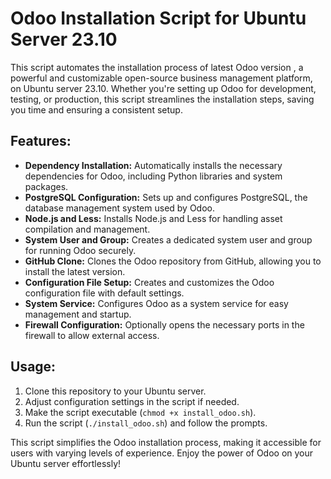 # Odoo Installation Script for Ubuntu Server 23.10

This script automates the installation process of latest Odoo version , a powerful and customizable open-source business management platform, on Ubuntu server 23.10. Whether you're setting up Odoo for development, testing, or production, this script streamlines the installation steps, saving you time and ensuring a consistent setup.

## Features:

- **Dependency Installation:** Automatically installs the necessary dependencies for Odoo, including Python libraries and system packages.
- **PostgreSQL Configuration:** Sets up and configures PostgreSQL, the database management system used by Odoo.
- **Node.js and Less:** Installs Node.js and Less for handling asset compilation and management.
- **System User and Group:** Creates a dedicated system user and group for running Odoo securely.
- **GitHub Clone:** Clones the Odoo repository from GitHub, allowing you to install the latest version.
- **Configuration File Setup:** Creates and customizes the Odoo configuration file with default settings.
- **System Service:** Configures Odoo as a system service for easy management and startup.
- **Firewall Configuration:** Optionally opens the necessary ports in the firewall to allow external access.

## Usage:

1. Clone this repository to your Ubuntu server.
2. Adjust configuration settings in the script if needed.
3. Make the script executable (`chmod +x install_odoo.sh`).
4. Run the script (`./install_odoo.sh`) and follow the prompts.

This script simplifies the Odoo installation process, making it accessible for users with varying levels of experience. Enjoy the power of Odoo on your Ubuntu server effortlessly!
